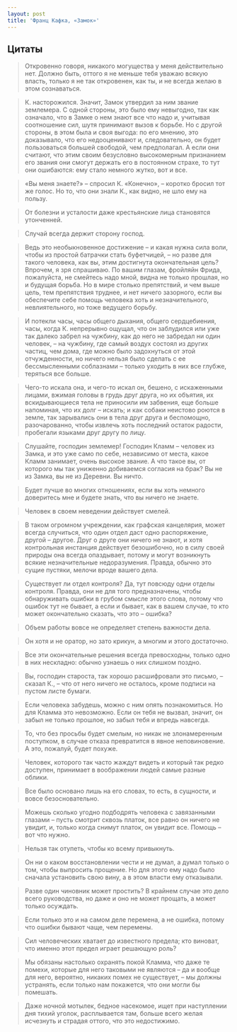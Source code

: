 ```yaml
---
layout: post
title: 'Франц Кафка, «Замок»'
---
```


## Цитаты
>Откровенно говоря, никакого могущества у меня действительно нет. Должно быть, оттого я не меньше тебя уважаю всякую власть, только я не так откровенен, как ты, и не всегда желаю в этом сознаваться.

>К. насторожился. Значит, Замок утвердил за ним звание землемера. С одной стороны, это было ему невыгодно, так как означало, что в Замке о нем знают все что надо и, учитывая соотношение сил, шутя принимают вызов к борьбе. Но с другой стороны, в этом была и своя выгода: по его мнению, это доказывало, что его недооценивают и, следовательно, он будет пользоваться большей свободой, чем предполагал. А если они считают, что этим своим безусловно высокомерным признанием его звания они смогут держать его в постоянном страхе, то тут они ошибаются: ему стало немного жутко, вот и все.

>«Вы меня знаете?» – спросил К. «Конечно», – коротко бросил тот же голос. Но то, что они знали К., как видно, не шло ему на пользу.

>От болезни и усталости даже крестьянские лица становятся утонченней.

>Случай всегда держит сторону господ.

>Ведь это необыкновенное достижение – и какая нужна сила воли, чтобы из простой батрачки стать буфетчицей, – но разве для такого человека, как вы, этим достигнута окончательная цель? Впрочем, я зря спрашиваю. По вашим глазам, фройляйн Фрида, пожалуйста, не смейтесь надо мной, видна не только прошлая, но и будущая борьба. Но в мире столько препятствий, и чем выше цель, тем препятствия труднее, и нет ничего зазорного, если вы обеспечите себе помощь человека хоть и незначительного, невлиятельного, но тоже ведущего борьбу.

>И потекли часы, часы общего дыхания, общего сердцебиения, часы, когда К. непрерывно ощущал, что он заблудился или уже так далеко забрел на чужбину, как до него не забредал ни один человек, – на чужбину, где самый воздух состоял из других частиц, чем дома, где можно было задохнуться от этой отчужденности, но ничего нельзя было сделать с ее бессмысленными соблазнами – только уходить в них все глубже, теряться все больше.

>Чего-то искала она, и чего-то искал он, бешено, с искаженными лицами, вжимая головы в грудь друг друга, но их объятия, их вскидывающиеся тела не приносили им забвения, еще больше напоминая, что их долг – искать; и как собаки неистово роются в земле, так зарывались они в тела друг друга и беспомощно, разочарованно, чтобы извлечь хоть последний остаток радости, пробегали языками друг другу по лицу.

>Слушайте, господин землемер! Господин Кламм – человек из Замка, и это уже само по себе, независимо от места, какое Кламм занимает, очень высокое звание. А что такое вы, от которого мы так униженно добиваемся согласия на брак? Вы не из Замка, вы не из Деревни. Вы ничто.

>Будет лучше во многих отношениях, если вы хоть немного доверитесь мне и будете знать, что вы ничего не знаете.

>Человек в своем неведении действует смелей.

>В таком огромном учреждении, как графская канцелярия, может всегда случиться, что один отдел даст одно распоряжение, другой – другое. Друг о друге они ничего не знают, и хотя контрольная инстанция действует безошибочно, но в силу своей природы она всегда опаздывает, потому и могут возникнуть всякие незначительные недоразумения. Правда, обычно это сущие пустяки, мелочи вроде вашего дела.

>Существует ли отдел контроля? Да, тут повсюду одни отделы контроля. Правда, они не для того предназначены, чтобы обнаруживать ошибки в грубом смысле этого слова, потому что ошибок тут не бывает, а если и бывает, как в вашем случае, то кто может окончательно сказать, что это – ошибка?

>Объем работы вовсе не определяет степень важности дела.

>Он хотя и не оратор, но зато крикун, а многим и этого достаточно.

>Все эти окончательные решения всегда превосходны, только одно в них нескладно: обычно узнаешь о них слишком поздно.

>Вы, господин староста, так хорошо расшифровали это письмо, – сказал К., – что от него ничего не осталось, кроме подписи на пустом листе бумаги.

>Если человека забудешь, можно с ним опять познакомиться. Но для Кламма это невозможно. Если он тебя не вызвал, значит, он забыл не только прошлое, но забыл тебя и впредь навсегда.

>То, что без просьбы будет смелым, но никак не злонамеренным поступком, в случае отказа превратится в явное неповиновение. А это, пожалуй, будет похуже.

>Человек, которого так часто жаждут видеть и который так редко доступен, принимает в воображении людей самые разные облики.

>Все было основано лишь на его словах, то есть, в сущности, и вовсе безосновательно.

>Можешь сколько угодно подбодрять человека с завязанными глазами – пусть смотрит сквозь платок, все равно он ничего не увидит, и, только когда снимут платок, он увидит все. Помощь – вот что нужно.

>Нельзя так отупеть, чтобы ко всему привыкнуть.

>Он ни о каком восстановлении чести и не думал, а думал только о том, чтобы выпросить прощение. Но для этого ему надо было сначала установить свою вину, а в этом власти ему отказывали.

>Разве один чиновник может простить? В крайнем случае это дело всего руководства, но даже и оно не может прощать, а может только осуждать.

>Если только это и на самом деле перемена, а не ошибка, потому что ошибки бывают чаще, чем перемены.

>Сил человеческих хватает до известного предела; кто виноват, что именно этот предел играет решающую роль?

>Мы обязаны настолько охранять покой Кламма, что даже те помехи, которые для него таковыми не являются – да и вообще для него, вероятно, никаких помех не существует, – мы должны устранять, если только нам покажется, что они могли бы помешать.

>Даже ночной мотылек, бедное насекомое, ищет при наступлении дня тихий уголок, расплывается там, больше всего желая исчезнуть и страдая оттого, что это недостижимо.
